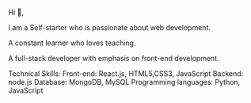 Hi 👋, 

I am a Self-starter who is passionate about web development. 

A constant learner who loves teaching.

A full-stack developer with emphasis on front-end development.

Technical Skills:
Front-end: React.js, HTML5,CSS3, JavaScript
Backend: node.js
Database: MongoDB, MySQL
Programming languages: Python, JavaScript
